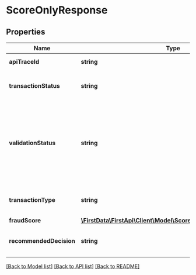 # ScoreOnlyResponse

## Properties
Name | Type | Description | Notes
------------ | ------------- | ------------- | -------------
**apiTraceId** | **string** | Unique trace ID for issue triage. | [optional] 
**transactionStatus** | **string** | Please refer to \&quot;Errors Section\&quot; for more info. | [optional] 
**validationStatus** | **string** | If status returned is \&quot;failure\&quot;, input validation errors occurred. Please refer to the \&quot;Errors Section\&quot; for more info. Valid values are &#39;success&#39; and &#39;failure&#39;. | [optional] 
**transactionType** | **string** | The transactionType provided in request. | [optional] 
**fraudScore** | [**\FirstData\FirstApi\Client\Model\ScoreOnlyResponseFraudScore**](ScoreOnlyResponseFraudScore.md) |  | [optional] 
**recommendedDecision** | **string** | The action that should be taken for the request that was sent. | [optional] 

[[Back to Model list]](../README.md#documentation-for-models) [[Back to API list]](../README.md#documentation-for-api-endpoints) [[Back to README]](../README.md)


